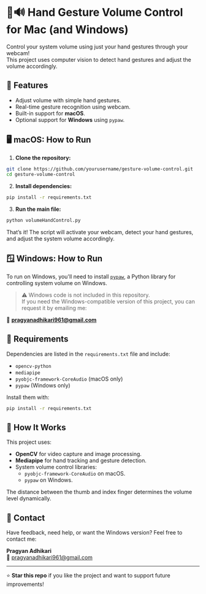 # 🤚🔊 Hand Gesture Volume Control for Mac (and Windows)

Control your system volume using just your hand gestures through your webcam!  
This project uses computer vision to detect hand gestures and adjust the volume accordingly.

## 🚀 Features
- Adjust volume with simple hand gestures.
- Real-time gesture recognition using webcam.
- Built-in support for **macOS**.
- Optional support for **Windows** using `pypaw`.

## 🖥️ macOS: How to Run

1. **Clone the repository:**

```bash
git clone https://github.com/yourusername/gesture-volume-control.git
cd gesture-volume-control
```

2. **Install dependencies:**

```bash
pip install -r requirements.txt
```

3. **Run the main file:**

```bash
python volumeHandControl.py
```

That’s it! The script will activate your webcam, detect your hand gestures, and adjust the system volume accordingly.

## 🪟 Windows: How to Run

To run on Windows, you'll need to install [`pypaw`](https://pypi.org/project/pypaw/), a Python library for controlling system volume on Windows.

> ⚠️ Windows code is not included in this repository.  
> If you need the Windows-compatible version of this project, you can request it by emailing me:

📧 **pragyanadhikari961@gmail.com**

## 📆 Requirements

Dependencies are listed in the `requirements.txt` file and include:
- `opencv-python`
- `mediapipe`
- `pyobjc-framework-CoreAudio` (macOS only)
- `pypaw` (Windows only)

Install them with:

```bash
pip install -r requirements.txt
```

## 🧠 How It Works

This project uses:
- **OpenCV** for video capture and image processing.
- **Mediapipe** for hand tracking and gesture detection.
- System volume control libraries:
  - `pyobjc-framework-CoreAudio` on macOS.
  - `pypaw` on Windows.

The distance between the thumb and index finger determines the volume level dynamically.

## 📨 Contact

Have feedback, need help, or want the Windows version? Feel free to contact me:

**Pragyan Adhikari**  
📧 pragyanadhikari961@gmail.com

---

⭐ **Star this repo** if you like the project and want to support future improvements!

